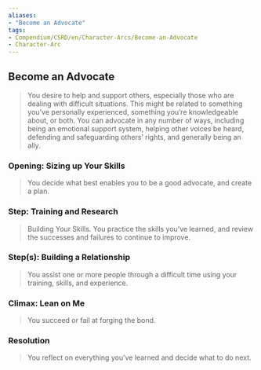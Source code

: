 ```yaml
---
aliases: 
- "Become an Advocate"
tags: 
- Compendium/CSRD/en/Character-Arcs/Become-an-Advocate
- Character-Arc
---
```

## Become an Advocate
>You desire to help and support others, especially those who are dealing with difficult situations. This might be related to something you’ve personally experienced, something you’re knowledgeable about, or both. You can advocate in any number of ways, including being an emotional support system, helping other voices be heard, defending and safeguarding others’ rights, and generally being an ally.

### Opening: Sizing up Your Skills
>You decide what best enables you to be a good advocate, and create a plan.
### Step: Training and Research 
>Building Your Skills. You practice the skills you’ve learned, and review the successes and failures to continue to improve.
### Step(s): Building a Relationship 
>You assist one or more people through a difficult time using your training, skills, and experience.
### Climax: Lean on Me 
>You succeed or fail at forging the bond. 
### Resolution 
>You reflect on everything you’ve learned and decide what to do next.
